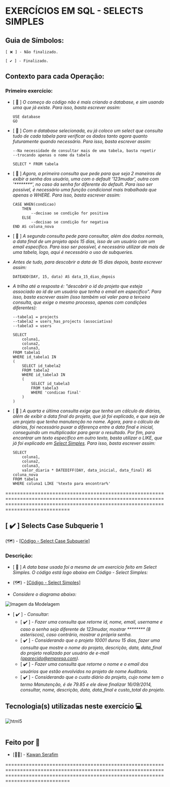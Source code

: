 # **EXERCÍCIOS EM SQL - SELECTS SIMPLES**

## Guia de Símbolos:

    [ ❌ ] - Não finalizado.

    [ ✔️ ] - Finalizado.

## Contexto para cada Operação:

### Primeiro exercício:

- [ 📑 ] *O começo do código não é mais criando a database, e sim usando uma que já existe. Para isso, basta escrever assim:*

      USE database
      GO

- [ 📑 ] *Com a database selecionada, eu já coloco um select que consulta tudo de cada tabela para verificar os dados tanto agora quanto futuramente quando necessário. Para isso, basta escrever assim:*

      --Na necessidade de consultar mais de uma tabela, basta repetir
      --trocando apenas o nome da tabela

      SELECT * FROM tabela

- [ 📑 ] *Agora, a primeira consulta que pede para que seja 2 maneiras de exibir a senha dos usuário, uma com o default '123mudar', outra com '\*\*\*\*\*\*\*\*', no caso da senha for diferente do default. Para isso ser possível, é necessário uma função condicional mais trabalhada que apenas o WHERE. Para isso, basta escrever assim:*

      CASE WHEN(condicao)
          THEN
              --decisao se condição for positiva
          ELSE
              --decisao se condição for negativa
      END AS coluna_nova

- [ 📑 ] *A segunda consulta pede para consultar, além dos dados normais, a data final de um projeto após 15 dias, isso de um usuário com um email específico. Para isso ser possível, é necessário utilizar de mais de uma tabela, logo, aqui é necessário o uso de subqueries.*
- *Antes de tudo, para descobrir a data de 15 dias depois, basta escrever assim:*

      DATEADD(DAY, 15, data) AS data_15_dias_depois

- *A trilha até a resposta é: "descobrir o id do projeto que esteja associado ao id de um usuário que tenha o email em específico". Para isso, basta escrever assim (isso também vai valer para a  terceira consulta, que exige o mesmo processo, apenas com condições diferentes):*

      --tabela1 = projects
      --tabela2 = users_has_projects (associativa)
      --tabela3 = users
  
      SELECT
          coluna1,
          coluna2,
          coluna3,
      FROM tabela1
      WHERE id_tabela1 IN
      (
          SELECT id_tabela2
          FROM tabela2
          WHERE id_tabela3 IN
          (
              SELECT id_tabela3
              FROM tabela3
              WHERE 'condicao final'
          )
      )

- [ 📑 ] *A quarta e última consulta exige que tenha um cálculo de diárias, além de exibir a data final do projeto, que já foi explicado, e que seja de um projeto que tenha manutenção no nome. Agora, para o cálculo de diárias, foi necessário puxar a diferença entre a data final e inicial, conseguindo um multiplicador para gerar o resultado. Por fim, para encontrar um texto específico em outro texto, basta utilizar o LIKE, que já foi explicado em [Select Simples](https://github.com/KawanSerafim/Banco_De_Dados/tree/main/SQL/select_simples). Para isso, basta escrever assim:*

      SELECT
          coluna1,
          coluna2,
          coluna3,
          valor_diaria * DATEDIFF(DAY, data_inicial, data_final) AS coluna_nova
      FROM tabela
      WHERE coluna1 LIKE '%texto para encontrar%'

========================================================================================================================================================================================

## [ ✔️ ] Selects Case Subquerie 1

(🗺️) - [[Código - Select Case Subquerie]](https://github.com/KawanSerafim/Banco_De_Dados/blob/main/SQL/select_case_subquerie/Ex_Case_Subqueries1.sql)

### Descrição:

- [ 📑 ] *A data base usada foi a mesma de um exercício feito em Select Simples. O código está logo abaixo em Código - Select Simples:*

- (🗺️) - [[Código - Select Simples]](https://github.com/KawanSerafim/Banco_De_Dados/blob/main/SQL/select_simples/Ex_SelectSimples1.sql)

- *Considere o diagrama abaixo:*

![Imagem da Modelagem](https://github.com/KawanSerafim/Banco_De_Dados/blob/main/SQL/imagens/Imagem%20do%20WhatsApp%20de%202024-11-23%20à(s)%2022.08.09_fee28da8.jpg)

- [ ✔️ ] - *Consultar:*
  - [ ✔️ ] - *Fazer uma consulta que retorne id, nome, email, username e caso a senha seja diferente de 123mudar, mostrar ******** (8 asteriscos), caso contrário, mostrar a própria senha.*
  - [ ✔️ ] - *Considerando que o projeto 10001 durou 15 dias, fazer uma consulta que mostre o nome do projeto, descrição, data, data_final do projeto realizado por usuário de e-mail (aparecido@empresa.com).*
  - [ ✔️ ] - *Fazer uma consulta que retorne o nome e o email dos usuários que estão envolvidos no projeto de nome Auditoria.*
  - [ ✔️ ] - *Considerando que o custo diário do projeto, cujo nome tem o termo Manutenção, é de 79.85 e ele deve finalizar 16/09/2014, consultar, nome, descrição, data, data_final e custo_total do projeto.*

## **Tecnologia(s) utilizadas neste exercício 💻**
<div style="display: inline_block">
    <img align="center" alt="html5" src="https://img.shields.io/badge/Microsoft_SQL_Server-CC2927?style=for-the-badge&logo=microsoft-sql-server&logoColor=white" />
</div><br/>

## **Feito por 👤**

- [👨‍💻] - [Kawan Serafim](https://github.com/KawanSerafim)

========================================================================================================================================================================================

